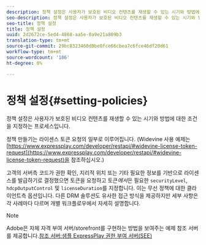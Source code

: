 ```yaml
---
description: 정책 설정은 사용자가 보호된 비디오 컨텐츠를 재생할 수 있는 시기와 방법에 대한 조건을 지정하는 프로세스입니다.
seo-description: 정책 설정은 사용자가 보호된 비디오 컨텐츠를 재생할 수 있는 시기와 방법에 대한 조건을 지정하는 프로세스입니다.
seo-title: 정책 설정
title: 정책 설정
uuid: 2d2672ce-5ed4-4868-aa5e-0a9e21a809b3
translation-type: tm+mt
source-git-commit: 29bc8323460d9be0fce66cbea7c6fce46df20d61
workflow-type: tm+mt
source-wordcount: '186'
ht-degree: 0%

---
```



# 정책 설정{#setting-policies}

정책 설정은 사용자가 보호된 비디오 컨텐츠를 재생할 수 있는 시기와 방법에 대한 조건을 지정하는 프로세스입니다.

정책 만들기는 라이센스 토큰 요청의 일부로 이루어집니다. (Widevine 사용 예제는 [https://www.expressplay.com/developer/restapi/#widevine-license-token-request](https://www.expressplay.com/developer/restapi/#widevine-license-token-request)을 참조하십시오.)

고객의 서버측 코드가 권한 확인, 지리적 위치 또는 기타 필요한 정보를 기반으로 라이센스를 발급하기로 결정했으면 토큰을 요청하고 토큰&#x200B;*에서*&#x200B;은 필요한 `securityLevel`, `hdcpOutputControl` 및 `licenseDuration`를 지정합니다. 이는 무선 정책에 대한 클라이언트측 옵션입니다. 다른 DRM 솔루션도 유사한 접근 방식을 제공하지만 세부 사항은 각 사례마다 다르며 개별 워크플로우에서 자세히 설명합니다.

>[!NOTE]
>
>Adobe은 자체 자격 부여 서버/storefront를 구현하는 방법을 보여주는 예제 참조 서버를 제공합니다.[참조 서버:샘플 ExpressPlay 권한 부여 서버(SEE)](../../multi-drm-workflows/feature-topics/sees-reference-server.md)

